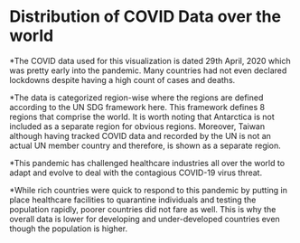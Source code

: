 # Distribution of COVID Data over the world

*The COVID data used for this visualization is dated 29th April, 2020 which was pretty early into the pandemic. Many countries had not even declared lockdowns despite having a high count of cases and deaths.

*The data is categorized region-wise where the regions are defined according to the UN SDG framework here. This framework defines 8 regions that comprise the world. It is worth noting that Antarctica is not included as a separate region for obvious regions. Moreover, Taiwan although having tracked COVID data and recorded by the UN is not an actual UN member country and therefore, is shown as a separate region.

*This pandemic has challenged healthcare industries all over the world to adapt and evolve to deal with the contagious COVID-19 virus threat.

*While rich countries were quick to respond to this pandemic by putting in place healthcare facilities to quarantine individuals and testing the population rapidly, poorer countries did not fare as well. This is why the overall data is lower for developing and under-developed countries even though the population is higher.